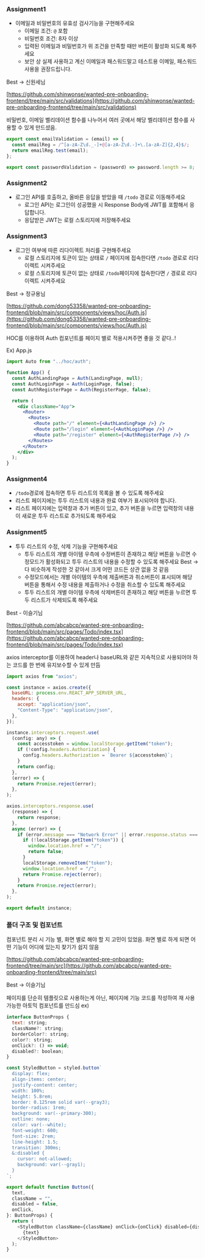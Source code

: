 ### Assignment1

- 이메일과 비밀번호의 유효성 검사기능을 구현해주세요
  - 이메일 조건: `@` 포함
  - 비밀번호 조건: 8자 이상
  - 입력된 이메일과 비밀번호가 위 조건을 만족할 때만 버튼이 활성화 되도록 해주세요
  - 보안 상 실제 사용하고 계신 이메일과 패스워드말고 테스트용 이메일, 패스워드 사용을 권장드립니다.

Best → 신원세님

[https://github.com/shinwonse/wanted-pre-onboarding-frontend/tree/main/src/validations](https://github.com/shinwonse/wanted-pre-onboarding-frontend/tree/main/src/validations)

비밀번호, 이메일 벨리데이션 함수를 나누어서 여러 곳에서 해당 벨리데이션 함수를 사용할 수 있게 만드셨음.

```js
export const emailValidation = (email) => {
  const emailReg = /^[a-zA-Z\d._-]+@[a-zA-Z\d.-]+\.[a-zA-Z]{2,4}$/;
  return emailReg.test(email);
};

export const passwordValidation = (password) => password.length >= 8;
```

### Assignment2

- 로그인 API를 호출하고, 올바른 응답을 받았을 때 `/todo` 경로로 이동해주세요
  - 로그인 API는 로그인이 성공했을 시 Response Body에 JWT를 포함해서 응답합니다.
  - 응답받은 JWT는 로컬 스토리지에 저장해주세요

### Assignment3

- 로그인 여부에 따른 리다이렉트 처리를 구현해주세요
  - 로컬 스토리지에 토큰이 있는 상태로 `/` 페이지에 접속한다면 `/todo` 경로로 리다이렉트 시켜주세요
  - 로컬 스토리지에 토큰이 없는 상태로 `/todo`페이지에 접속한다면 `/` 경로로 리다이렉트 시켜주세요

Best → 정규용님

[https://github.com/dong53358/wanted-pre-onboarding-frontend/blob/main/src/components/views/hoc/Auth.js](https://github.com/dong53358/wanted-pre-onboarding-frontend/blob/main/src/components/views/hoc/Auth.js)

HOC를 이용하여 Auth 컴포넌트를 페이지 별로 적용시켜주면 좋을 것 같다..!

Ex) App.js

```jsx
import Auto from "../hoc/auth";

function App() {
  const AuthLandingPage = Auth(LandingPage, null);
  const AuthLoginPage = Auth(LoginPage, false);
  const AuthRegisterPage = Auth(RegisterPage, false);

  return (
    <div className="App">
      <Router>
        <Routes>
          <Route path="/" element={<AuthLandingPage />} />
          <Route path="/login" element={<AuthLoginPage />} />
          <Route path="/register" element={<AuthRegisterPage />} />
        </Routes>
      </Router>
    </div>
  );
}
```

### Assignment4

- `/todo`경로에 접속하면 투두 리스트의 목록을 볼 수 있도록 해주세요
- 리스트 페이지에는 투두 리스트의 내용과 완료 여부가 표시되어야 합니다.
- 리스트 페이지에는 입력창과 추가 버튼이 있고, 추가 버튼을 누르면 입력창의 내용이 새로운 투두 리스트로 추가되도록 해주세요

### Assignment5

- 투두 리스트의 수정, 삭제 기능을 구현해주세요
  - 투두 리스트의 개별 아이템 우측에 수정버튼이 존재하고 해당 버튼을 누르면 수정모드가 활성화되고 투두 리스트의 내용을 수정할 수 있도록 해주세요
    Best -> 다 비슷하게 작성한 것 같아서 크게 어떤 코드든 상관 없을 것 같음
  - 수정모드에서는 개별 아이템의 우측에 제출버튼과 취소버튼이 표시되며 해당 버튼을 통해서 수정 내용을 제출하거나 수정을 취소할 수 있도록 해주세요
  - 투두 리스트의 개별 아이템 우측에 삭제버튼이 존재하고 해당 버튼을 누르면 투두 리스트가 삭제되도록 해주세요

Best - 이슬기님

[https://github.com/abcabcp/wanted-pre-onboarding-frontend/blob/main/src/pages/Todo/index.tsx](https://github.com/abcabcp/wanted-pre-onboarding-frontend/blob/main/src/pages/Todo/index.tsx)

axios interceptor를 이용하여 header나 baseURL와 같은 지속적으로 사용되어야 하는 코드를 한 번에 유지보수할 수 있게 만듬

```js
import axios from "axios";

const instance = axios.create({
  baseURL: process.env.REACT_APP_SERVER_URL,
  headers: {
    accept: "application/json",
    "Content-Type": "application/json",
  },
});

instance.interceptors.request.use(
  (config: any) => {
    const accesstoken = window.localStorage.getItem("token");
    if (!config.headers.Authorization) {
      config.headers.Authorization = `Bearer ${accesstoken}`;
    }
    return config;
  },
  (error) => {
    return Promise.reject(error);
  },
);

axios.interceptors.response.use(
  (response) => {
    return response;
  },
  async (error) => {
    if (error.message === "Network Error" || error.response.status === 401) {
      if (!localStorage.getItem("token")) {
        window.location.href = "/";
        return false;
      }
      localStorage.removeItem("token");
      window.location.href = "/";
      return Promise.reject(error);
    }
    return Promise.reject(error);
  },
);

export default instance;
```

### 폴더 구조 및 컴포넌트

컴포넌트 분리 시 기능 별, 화면 별로 해야 할 지 고민이 있었음.
화면 별로 하게 되면 어떤 기능이 어디에 있는지 찾기가 쉽지 않음

[https://github.com/abcabcp/wanted-pre-onboarding-frontend/tree/main/src](https://github.com/abcabcp/wanted-pre-onboarding-frontend/tree/main/src)

Best → 이슬기님

페이지를 단순히 템플릿으로 사용하는게 아닌, 페이지에 기능 코드를 작성하여 재 사용 가능한 아토믹 컴포넌트를 만드심
ex)

```js
interface ButtonProps {
  text: string;
  className?: string;
  borderColor?: string;
  color?: string;
  onClick?: () => void;
  disabled?: boolean;
}

const StyledButton = styled.button`
  display: flex;
  align-items: center;
  justify-content: center;
  width: 100%;
  height: 5.8rem;
  border: 0.125rem solid var(--gray3);
  border-radius: 1rem;
  background: var(--primary-300);
  outline: none;
  color: var(--white);
  font-weight: 600;
  font-size: 2rem;
  line-height: 1.5;
  transition: 300ms;
  &:disabled {
    cursor: not-allowed;
    background: var(--gray1);
  }
`;

export default function Button({
  text,
  className = "",
  disabled = false,
  onClick,
}: ButtonProps) {
  return (
    <StyledButton className={className} onClick={onClick} disabled={disabled}>
      {text}
    </StyledButton>
  );
}
```
